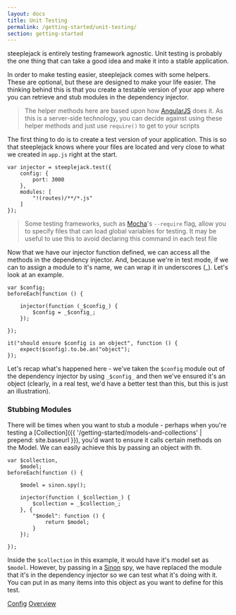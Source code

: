 ```yaml
---
layout: docs
title: Unit Testing
permalink: /getting-started/unit-testing/
section: getting-started
---
```


steeplejack is entirely testing framework agnostic. Unit testing is probably the one thing that can take a good idea
and make it into a stable application.

In order to make testing easier, steeplejack comes with some helpers.  These are optional, but these are designed to
make your life easier. The thinking behind this is that you create a testable version of your app where you can retrieve
and stub modules in the dependency injector.

> The helper methods here are based upon how [AngularJS](https://docs.angularjs.org/guide/unit-testing) does it. As
> this is a server-side technology, you can decide against using these helper methods and just use `require()` to get
> to your scripts

The first thing to do is to create a test version of your application.  This is so that steeplejack knows where your
files are located and very close to what we created in `app.js` right at the start.

    var injector = steeplejack.test({
        config: {
            port: 3000
        },
        modules: [
            "!(routes)/**/*.js"
        ]
    });

> Some testing frameworks, such as [Mocha](http://mochajs.org/)'s `--require` flag, allow you to specify files that
> can load global variables for testing. It may be useful to use this to avoid declaring this command in each test file

Now that we have our injector function defined, we can access all the methods in the dependency injector.  And, because
we're in test mode, if we can to assign a module to it's name, we can wrap it in underscores (_).  Let's look at an
example.

    var $config;
    beforeEach(function () {

        injector(function (_$config_) {
            $config = _$config_;
        });

    });

    it("should ensure $config is an object", function () {
        expect($config).to.be.an("object");
    });

Let's recap what's happened here - we've taken the `$config` module out of the dependency injector by using `_$config_`
and then we've ensured it's an object (clearly, in a real test, we'd have a better test than this, but this is just an
illustration).

### Stubbing Modules

There will be times when you want to stub a module - perhaps when you're testing a
[Collection]({{ '/getting-started/models-and-collections' | prepend: site.baseurl }}), you'd want to ensure it
calls certain methods on the Model.  We can easily achieve this by passing an object with th.

    var $collection,
        $model;
    beforeEach(function () {

        $model = sinon.spy();

        injector(function (_$collection_) {
            $collection = _$collection_;
        }, {
            "$model": function () {
                return $model;
            }
        });

    });

Inside the `$collection` in this example, it would have it's model set as `$model`.  However, by passing in a
[Sinon](http://sinonjs.org) spy, we have replaced the module that it's in the dependency injector so we can test what
it's doing with it.  You can put in as many items into this object as you want to define for this test.

<a href="{{ '/getting-started/config' | prepend: site.baseurl }}" class="prev_button">Config</a>
<a href="{{ '/getting-started/overview' | prepend: site.baseurl }}" class="next_button">Overview</a>
